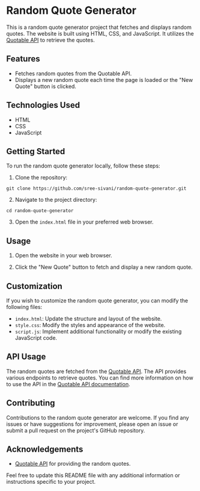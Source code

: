 # Random Quote Generator

This is a random quote generator project that fetches and displays random quotes. The website is built using HTML, CSS, and JavaScript. It utilizes the [Quotable API](https://github.com/lukePeavey/quotable) to retrieve the quotes.

## Features

- Fetches random quotes from the Quotable API.
- Displays a new random quote each time the page is loaded or the "New Quote" button is clicked.

## Technologies Used

- HTML
- CSS
- JavaScript

## Getting Started

To run the random quote generator locally, follow these steps:

1. Clone the repository:

```
git clone https://github.com/sree-sivani/random-quote-generator.git
```

2. Navigate to the project directory:

```
cd random-quote-generator
```

3. Open the `index.html` file in your preferred web browser.

## Usage

1. Open the website in your web browser.

2. Click the "New Quote" button to fetch and display a new random quote.


## Customization

If you wish to customize the random quote generator, you can modify the following files:

- `index.html`: Update the structure and layout of the website.
- `style.css`: Modify the styles and appearance of the website.
- `script.js`: Implement additional functionality or modify the existing JavaScript code.

## API Usage

The random quotes are fetched from the [Quotable API](https://github.com/lukePeavey/quotable). The API provides various endpoints to retrieve quotes. You can find more information on how to use the API in the [Quotable API documentation](https://github.com/lukePeavey/quotable#quotable-api).

## Contributing

Contributions to the random quote generator are welcome. If you find any issues or have suggestions for improvement, please open an issue or submit a pull request on the project's GitHub repository.



## Acknowledgements

- [Quotable API](https://github.com/lukePeavey/quotable) for providing the random quotes.


Feel free to update this README file with any additional information or instructions specific to your project.
